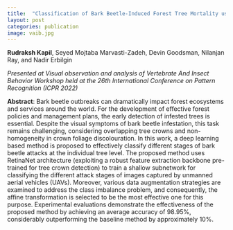 ```yaml
---
title:  "Classification of Bark Beetle-Induced Forest Tree Mortality using Deep Learning"
layout: post
categories: publication
image: vaib.jpg
---
```


**Rudraksh Kapil**, Seyed Mojtaba Marvasti-Zadeh, Devin Goodsman, Nilanjan Ray, and Nadir Erbilgin

*Presented at Visual observation and analysis of Vertebrate And Insect Behavior Workshop held at the 26th International Conference on Pattern Recognition (ICPR 2022)*


<!--more-->

**Abstract**: Bark beetle outbreaks can dramatically impact forest ecosystems and services around the world. For the development of effective forest policies and management plans, the early detection of infested trees is essential. Despite the visual symptoms of bark beetle infestation, this task remains challenging, considering overlapping tree crowns and non-homogeneity in crown foliage discolouration. In this work, a deep learning based method is proposed to effectively classify different stages of bark beetle attacks at the individual tree level. The proposed method uses RetinaNet architecture (exploiting a robust feature extraction backbone pre-trained for tree crown detection) to train a shallow subnetwork for classifying the different attack stages of images captured by unmanned aerial vehicles (UAVs). Moreover, various data augmentation strategies are examined to address the class imbalance problem, and consequently, the affine transformation is selected to be the most effective one for this purpose. Experimental evaluations demonstrate the effectiveness of the proposed method by achieving an average accuracy of 98.95%, considerably outperforming the baseline method by approximately 10%.